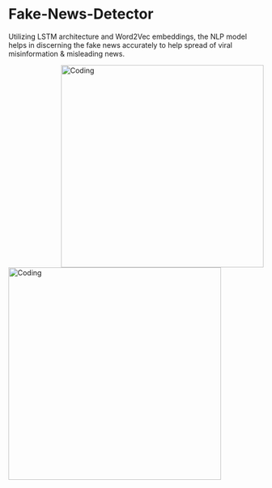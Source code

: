 # Fake-News-Detector
Utilizing LSTM architecture and Word2Vec embeddings, the NLP model helps in discerning the fake news accurately to help spread of viral misinformation & misleading news. 


<img align="right" alt="Coding" width="400" src="https://media4.giphy.com/media/v1.Y2lkPTc5MGI3NjExamR1M3F0cHlhZ2kyYzNyZHk2ZHg0NGRuMnBha2tlNXB6djA2anI0eiZlcD12MV9pbnRlcm5hbF9naWZfYnlfaWQmY3Q9cw/j401K75dsAPD2lVXdk/giphy.gif">
<img align="left" alt="Coding" width="420" src="https://media1.tenor.com/m/c3dHVjwgeYgAAAAC/bbc-breaking-news.gif">
